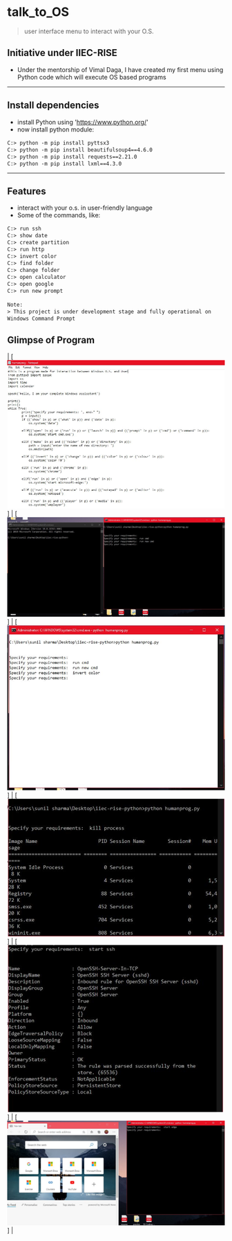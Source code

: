 # talk_to_OS
> user interface menu to interact with your O.S.
## 
## Initiative under IIEC-RISE
- Under the mentorship of Vimal Daga, I have created my first menu using Python code which will execute OS based programs
---
## Install dependencies
- install Python using 'https://www.python.org/'
- now install python module:
```shell
C:> python -m pip install pyttsx3
C:> python -m pip install beautifulsoup4==4.6.0
C:> python -m pip install requests==2.21.0
C:> python -m pip install lxml==4.3.0
```
---
## Features
- interact with your o.s. in user-friendly language
- Some of the commands, like: 
```shell
C:> run ssh
C:> show date
C:> create partition
C:> run http
C:> invert color
C:> find folder
C:> change folder
C:> open calculator
C:> open google 
C:> run new prompt

Note: 
> This project is under development stage and fully operational on Windows Command Prompt
```
## Glimpse of Program
| [![FVCproductions](https://github.com/abhi-bhatra/talk_to_OS/blob/master/im1.JPG)]   | [![FVCproductions](https://github.com/abhi-bhatra/talk_to_OS/blob/master/im2.JPG)] | [![FVCproductions](https://github.com/abhi-bhatra/talk_to_OS/blob/master/im3.JPG)] | [![FVCproductions](https://github.com/abhi-bhatra/talk_to_OS/blob/master/im4.JPG)]  | [![FVCproductions](https://github.com/abhi-bhatra/talk_to_OS/blob/master/im5.JPG)]  | [![FVCproductions](https://github.com/abhi-bhatra/talk_to_OS/blob/master/im7.JPG)]  |
